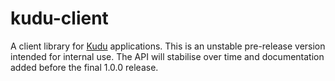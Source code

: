 # kudu-client

A client library for [Kudu][kudu] applications. This is an unstable pre-release
version intended for internal use. The API will stabilise over time and
documentation added before the final 1.0.0 release.

[kudu]: https://github.com/mammaldev/kudu
